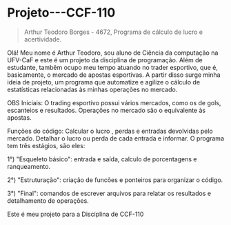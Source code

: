 # Projeto---CCF-110

>Arthur Teodoro Borges - 4672, Programa de cálculo de lucro e acertividade.

Olá! Meu nome é Arthur Teodoro, sou aluno de Ciência da computação na UFV-CaF e este é um projeto da disciplina de programação. Além de estudante, tambêm ocupo meu tempo 
atuando no trader esportivo, que é, basicamente, o mercado de apostas esportivas. A partir disso surge minha ideia de projeto, um programa que automatize e agilize o 
cálculo de estatísticas relacionadas às minhas operações no mercado.

OBS Iniciais: 
O trading esportivo possui vários mercados, como os de gols, escanteios e resultados.
Operações no mercado são o equivalente às apostas.
 
Funções do código: Calcular o lucro , perdas e entradas devolvidas pelo mercado. Detalhar o lucro ou perda de cada entrada e informar.
O programa tem três estágios, são eles:

1°) "Esqueleto básico": entrada e saída, calculo de porcentagens e ranqueamento.

2°) "Estruturação": criação de funcões e ponteiros para organizar o código.

3°) "Final": comandos de escrever arquivos para relatar os resultados e detalhamento de operações.


Este é meu projeto para a Disciplina de CCF-110
